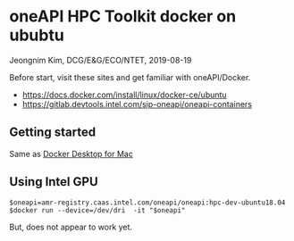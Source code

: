 # oneAPI HPC Toolkit docker on ububtu

Jeongnim Kim, DCG/E&G/ECO/NTET, 2019-08-19

Before start, visit these sites and get familiar with oneAPI/Docker.
* https://docs.docker.com/install/linux/docker-ce/ubuntu
* https://gitlab.devtools.intel.com/sip-oneapi/oneapi-containers

## Getting started 

Same as [Docker Desktop for Mac](oneapi_docker_mac.md)

## Using Intel GPU

```
$oneapi=amr-registry.caas.intel.com/oneapi/oneapi:hpc-dev-ubuntu18.04
$docker run --device=/dev/dri  -it "$oneapi"
```
But, does not appear to work yet.
